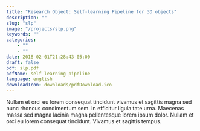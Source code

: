 ```yaml
---
title: "Research Object: Self-learning Pipeline for 3D objects"
description: ""
slug: "slp"
image: "/projects/slp.png"
keywords: ""
categories: 
    - ""
    - ""
date: 2018-02-01T21:28:43-05:00
draft: false
pdf: slp.pdf
pdfName: self learning pipeline
language: english
downloadIcon: downloads/pdfDownload.ico
---
```


Nullam et orci eu lorem consequat tincidunt vivamus et sagittis magna sed nunc rhoncus condimentum sem. In efficitur ligula tate urna. Maecenas massa sed magna lacinia magna pellentesque lorem ipsum dolor. Nullam et orci eu lorem consequat tincidunt. Vivamus et sagittis tempus.